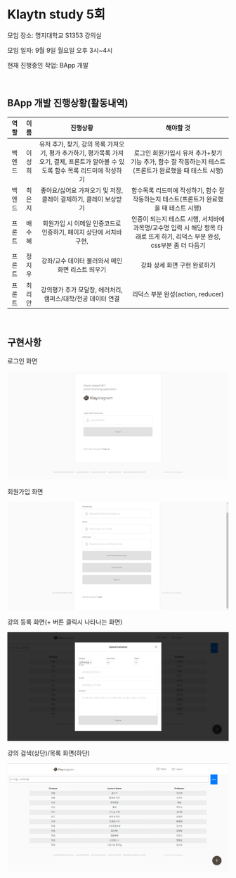 # Klaytn study 5회

모임 장소: 명지대학교 S1353 강의실

모임 일자: 9월 9일 월요일 오후 3시~4시

현재 진행중인 작업: BApp 개발



</br>



## BApp 개발 진행상황(활동내역)





|  역할  |  이름  |                           진행상황                           |                          해야할 것                           |
| :----: | :----: | :----------------------------------------------------------: | :----------------------------------------------------------: |
| 백엔드 | 이성희 | 유저 추가, 찾기, 강의 목록 가져오기, 평가 추가하기, 평가목록 가져오기, 결제, 프론트가 알아볼 수 있도록 함수 목록 리드미에 작성하기 | 로그인 회원가입시 유저 추가+찾기 기능 추가, 함수 잘 작동하는지 테스트(프론트가 완료했을 때 테스트 시행) |
| 백엔드 | 최은지 | 좋아요/싫어요 가져오기 및 저장, 클레이 결제하기, 클레이 보상받기 | 함수목록 리드미에 작성하기, 함수 잘 작동하는지 테스트(프론트가 완료했을 때 테스트 시행) |
| 프론트 | 배수혜 | 회원가입 시 이메일 인증코드로 인증하기, 페이지 상단에 서치바 구현, | 인증이 되는지 테스트 시행, 서치바에 과목명/교수명 입력 시 해당 항목 타래로 뜨게 하기, 리덕스 부분 완성, css부분 좀 더 다듬기 |
| 프론트 | 정지우 |      강좌/교수 데이터 불러와서 메인 화면 리스트 띄우기       |                 강좌 상세 화면 구현 완료하기                 |
| 프론트 | 최리안 | 강의평가 추가 모달창, 에러처리, 캠퍼스/대학/전공 데이터 연결 |              리덕스 부분 완성(action, reducer)               |



</br>



## 구현사항

로그인 화면

![클레이튼1](./5회이미지/클레이튼1.PNG)



회원가입 화면

![클레이튼1](./5회이미지/클레이튼2.PNG)



강의 등록 화면(+ 버튼 클릭시 나타나는 화면)

![클레이튼1](./5회이미지/클레이튼3.PNG)



강의 검색(상단)/목록 화면(하단)

![클레이튼1](./5회이미지/클레이튼4.PNG)

<br/>





